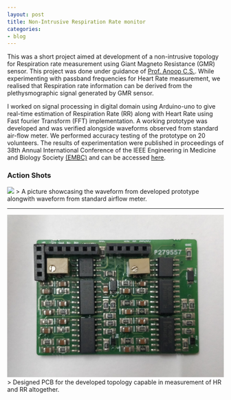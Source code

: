 ```yaml
---
layout: post
title: Non-Intrusive Respiration Rate monitor
categories:
- blog
---
```


This was a short project aimed at development of a non-intrusive topology for Respiration rate measurement using Giant Magneto Resistance (GMR) sensor. This project was done under guidance of [Prof. Anoop C.S.](https://www.iist.ac.in/avionics/anoop.cs). While experimenting with passband frequencies for Heart Rate measurement, we realised that Respiration rate information can be derived from the plethysmographic signal generated by GMR sensor.

I worked on signal processing in digital domain using Arduino-uno to give real-time estimation of Respiration Rate (RR) along with Heart Rate using Fast fourier Transform (FFT) implementation. A working prototype was developed and was verified alongside waveforms observed from standard air-flow meter. We performed accuracy testing of the prototype on 20 volunteers. The results of experimentation were published in proceedings of 38th Annual International Conference of the IEEE Engineering in Medicine and Biology Society [(EMBC)](#) and can be accessed [here](https://ieeexplore.ieee.org/document/7591196).

### Action Shots
<img src="https://github.com/chughvinit/chughvinit.github.io/blob/master/_RR/IMG_20160314_215650228.jpg?raw=true" width="640px"/>
> A picture showcasing the waveform from developed prototype alongwith waveform from standard airflow meter.

---
<img src="https://github.com/chughvinit/chughvinit.github.io/blob/master/_RR/IMG_20181101_153400.jpg?raw=true" width="640px"/>
> Designed PCB for the developed topology capable in measurement of HR and RR altogether.
